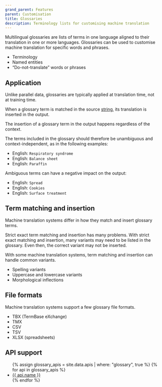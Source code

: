 ```yaml
---
grand_parent: Features
parent: Customisation
title: Glossaries
description: Terminology lists for customising machine translation
---
```


Multilingual glossaries are lists of terms in one language aligned to their translation in one or more languages.
Glossaries can be used to customise machine translation for specific words and phrases.
- Terminology
- Named entities
- “Do-not-translate” words or phrases

## Application

Unlike parallel data, glossaries are typically applied at translation time, not at training time.

When a glossary term is matched in the source [string](/concepts/string.md), its translation is inserted in the output.

The insertion of a glossary term in the output happens regardless of the context.

The terms included in the glossary should therefore be unambiguous and context-independent, as in the following examples:

- English: `Respiratory syndrome`
- English: `Balance sheet`
- English: `Paraffin`

Ambiguous terms can have a negative impact on the output:

- English: `Spread`
- English: `Cookies`
- English: `Surface treatment`

## Term matching and insertion

Machine translation systems differ in how they match and insert glossary terms.

Strict exact term matching and insertion has many problems.
With strict exact matching and insertion, many variants may need to be listed in the glossary.
Even then, the correct variant may not be inserted.

With some machine translation systems, term matching and insertion can handle common variants.
- Spelling variants
- Uppercase and lowercase variants
- Morphological inflections

## File formats

Machine translation systems support a few glossary file formats.
- TBX (TermBase eXchange)
- TMX
- CSV
- TSV
- XLSX (spreadsheets)

## API support

<ul>
  {% assign glossary_apis = site.data.apis | where: "glossary", true %}
  {% for api in glossary_apis %}
    <li>
    <a href="/{{ api.id }}">
        {{ api.name }}
    </a>
    </li>
  {% endfor %}
</ul>
